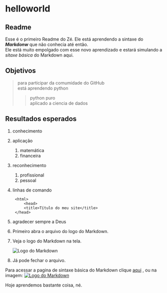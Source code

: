 # helloworld
## Readme

Esse é o primeiro Readme do Zé. Ele está aprendendo a sintaxe do ***Markdonw*** que não conhecia até então. <br>
Ele está muito empolgado com esse novo aprendizado e estará simulando a *sitaxe básica* do Markdown aqui.

## Objetivos
> para participar da comumidade do GitHub<br>
> está aprendendo python
> > python puro<br>
> > aplicado a ciencia de dados

## Resultados esperados
1. conhecimento
2. aplicação
    1. matemática
    2. financeira
3. reconhecimento
    1. profissional
    2. pessoal
4. linhas de comando

        <html>
            <head>
            <title>Título do meu site</title>
        </head>
        
5. agradecer sempre a Deus 

1. Primeiro abra o arquivo do logo do Markdown.
2. Veja o logo do Markdown na tela.

    ![Logo do Markdown](https://markdown.net.br/assets/img/basic-syntax/markdown-logo-small.png)

3. Já pode fechar o arquivo.

Para acessar a pagina de sintaxe básica do Markdown clique [aqui][1] , ou na imagem: [![Logo do Markdown](https://markdown.net.br/assets/img/basic-syntax/markdown-logo-small.png)][1]

Hoje aprendemos bastante coisa, né.

[1]: <https://markdown.net.br/sintaxe-basica)> "site_markdown"
